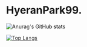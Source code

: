 # HyeranPark99.

![Anurag's GitHub stats](https://github-readme-stats.vercel.app/api?username=HyeranPark99&show_icons=true&theme=radical)

[![Top Langs](https://github-readme-stats.vercel.app/api/top-langs/?username=HyeranPark9&layout=compact&theme=radical)](https://github.com/anuraghazra/github-readme-stats)

